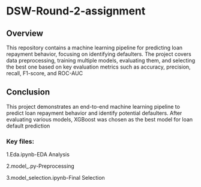# DSW-Round-2-assignment
## **Overview**
This repository contains a machine learning pipeline for predicting loan repayment behavior, focusing on identifying defaulters. The project covers data preprocessing, training multiple models, evaluating them, and selecting the best one based on key evaluation metrics such as accuracy, precision, recall, F1-score, and ROC-AUC


## **Conclusion**
This project demonstrates an end-to-end machine learning pipeline to predict loan repayment behavior and identify potential defaulters. After evaluating various models, XGBoost was chosen as the best model for loan default prediction

### **Key files:**
1.Eda.ipynb-EDA Analysis

2.model_.py-Preprocessing

3.model_selection.ipynb-Final Selection
